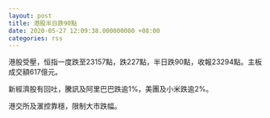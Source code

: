 ```yaml
---
layout: post
title: 港股半日跌90點
date: 2020-05-27 12:09:38.000000000 +08:00
categories: rss
---
```


港股受壓，恒指一度跌至23157點，跌227點，半日跌90點，收報23294點。主板成交額617億元。

新經濟股有回吐，騰訊及阿里巴巴跌逾1%，美團及小米跌逾2%。

港交所及滙控靠穩，限制大市跌幅。
